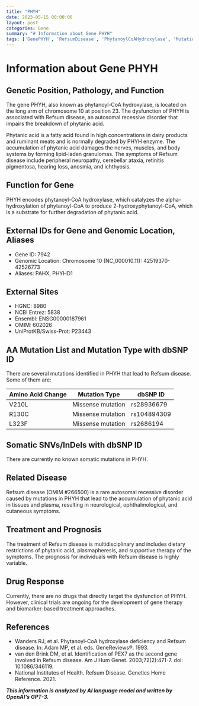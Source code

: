 ```yaml
---
title: "PHYH"
date: 2023-05-15 00:00:00
layout: post
categories: Gene
summary: "# Information about Gene PHYH"
tags: ['GenePHYH', 'RefsumDisease', 'PhytanoylCoAHydroxylase', 'Mutation', 'Treatment', 'Prognosis', 'DrugResponse', 'Biomarkers']
---
```


# Information about Gene PHYH

## Genetic Position, Pathology, and Function
The gene PHYH, also known as phytanoyl-CoA hydroxylase, is located on the long arm of chromosome 10 at position 23. The dysfunction of PHYH is associated with Refsum disease, an autosomal recessive disorder that impairs the breakdown of phytanic acid.  

Phytanic acid is a fatty acid found in high concentrations in dairy products and ruminant meats and is normally degraded by PHYH enzyme. The accumulation of phytanic acid damages the nerves, muscles, and body systems by forming lipid-laden granulomas. The symptoms of Refsum disease include peripheral neuropathy, cerebellar ataxia, retinitis pigmentosa, hearing loss, anosmia, and ichthyosis. 

## Function for Gene
PHYH encodes phytanoyl-CoA hydroxylase, which catalyzes the alpha-hydroxylation of phytanoyl-CoA to produce 2-hydroxyphytanoyl-CoA, which is a substrate for further degradation of phytanic acid. 

## External IDs for Gene and Genomic Location, Aliases
- Gene ID: 7942
- Genomic Location: Chromosome 10 (NC_000010.11): 42519370-42526773
- Aliases: PAHX, PHYHD1

## External Sites
- HGNC: 8980
- NCBI Entrez: 5838
- Ensembl: ENSG00000187961
- OMIM: 602026
- UniProtKB/Swiss-Prot: P23443

## AA Mutation List and Mutation Type with dbSNP ID
There are several mutations identified in PHYH that lead to Refsum disease. Some of them are:

| Amino Acid Change | Mutation Type | dbSNP ID |
|------------------|---------------|----------|
| V210L            | Missense mutation  | rs28936679 |
| R130C            | Missense mutation  | rs104894309 |
| L323F            | Missense mutation  | rs2686194   |

## Somatic SNVs/InDels with dbSNP ID
There are currently no known somatic mutations in PHYH.

## Related Disease
Refsum disease (OMIM #266500) is a rare autosomal recessive disorder caused by mutations in PHYH that lead to the accumulation of phytanic acid in tissues and plasma, resulting in neurological, ophthalmological, and cutaneous symptoms.

## Treatment and Prognosis
The treatment of Refsum disease is multidisciplinary and includes dietary restrictions of phytanic acid, plasmapheresis, and supportive therapy of the symptoms. The prognosis for individuals with Refsum disease is highly variable.

## Drug Response
Currently, there are no drugs that directly target the dysfunction of PHYH. However, clinical trials are ongoing for the development of gene therapy and biomarker-based treatment approaches.

## References
- Wanders RJ, et al. Phytanoyl-CoA hydroxylase deficiency and Refsum disease. In: Adam MP, et al. eds. GeneReviews®. 1993.
- van den Brink DM, et al. Identification of PEX7 as the second gene involved in Refsum disease. Am J Hum Genet. 2003;72(2):471-7. doi: 10.1086/346119.
- National Institutes of Health. Refsum Disease. Genetics Home Reference. 2021.

**_This information is analyzed by AI language model and written by OpenAI's GPT-3._**